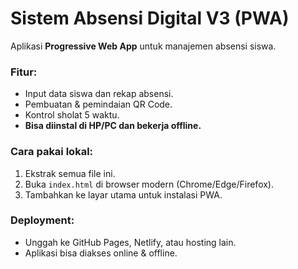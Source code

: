 # Sistem Absensi Digital V3 (PWA)

Aplikasi **Progressive Web App** untuk manajemen absensi siswa.

### Fitur:
- Input data siswa dan rekap absensi.
- Pembuatan & pemindaian QR Code.
- Kontrol sholat 5 waktu.
- **Bisa diinstal di HP/PC dan bekerja offline.**

### Cara pakai lokal:
1. Ekstrak semua file ini.
2. Buka `index.html` di browser modern (Chrome/Edge/Firefox).
3. Tambahkan ke layar utama untuk instalasi PWA.

### Deployment:
- Unggah ke GitHub Pages, Netlify, atau hosting lain.
- Aplikasi bisa diakses online & offline.
